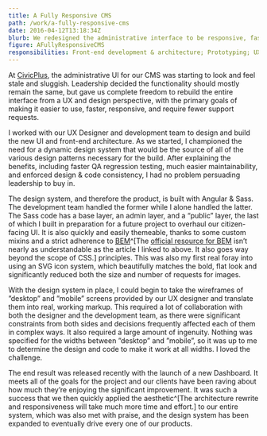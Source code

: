 ```yaml
---
title: A Fully Responsive CMS
path: /work/a-fully-responsive-cms
date: 2016-04-12T13:18:34Z
blurb: We redesigned the administrative interface to be responsive, faster in every way, and easier to use and maintain.
figure: AFullyResponsiveCMS
responsibilities: Front-end development & architecture; Prototyping; UX testing & design
---
```


At [CivicPlus](http://civicplus.com), the administrative UI for our CMS was starting to look and feel stale and sluggish. Leadership decided the functionality should mostly remain the same, but gave us complete freedom to rebuild the entire interface from a UX and design perspective, with the primary goals of making it easier to use, faster, responsive, and require fewer support requests.

I worked with our UX Designer and development team to design and build the new UI and front-end architecture. As we started, I championed the need for a dynamic design system that would be the source of all of the various design patterns necessary for the build. After explaining the benefits, including faster QA regression testing, much easier maintainability, and enforced design &amp; code consistency, I had no problem persuading leadership to buy in.

The design system, and therefore the product, is built with Angular & Sass. The development team handled the former while I alone handled the latter. The Sass code has a base layer, an admin layer, and a “public” layer, the last of which I built in preparation for a future project to overhaul our citizen-facing UI. It is also quickly and easily themeable, thanks to some custom mixins and a strict adherence to [<abbr title="Block Element Modifier">BEM</abbr>](http://csswizardry.com/2013/01/mindbemding-getting-your-head-round-bem-syntax/)^[The [official resource for BEM](https://en.bem.info/) isn’t nearly as understandable as the article I linked to above. It also goes way beyond the scope of CSS.] principles. This was also my first real foray into using an SVG icon system, which beautifully matches the bold, flat look and significantly reduced both the size and number of requests for images.

With the design system in place, I could begin to take the wireframes of ”desktop” and ”mobile” screens provided by our UX designer and translate them into real, working markup. This required a lot of collaboration with both the designer and the development team, as there were significant constraints from both sides and decisions frequently affected each of them in complex ways. It also required a large amount of ingenuity. Nothing was specified for the widths between ”desktop” and ”mobile”, so it was up to me to determine the design and code to make it work at all widths. I loved the challenge.

The end result was released recently with the launch of a new Dashboard. It meets all of the goals for the project and our clients have been raving about how much they’re enjoying the significant improvement. It was such a success that we then quickly applied the aesthetic^[The architecture rewrite and responsiveness will take much more time and effort.] to our entire system, which was also met with praise, and the design system has been expanded to eventually drive every one of our products.
